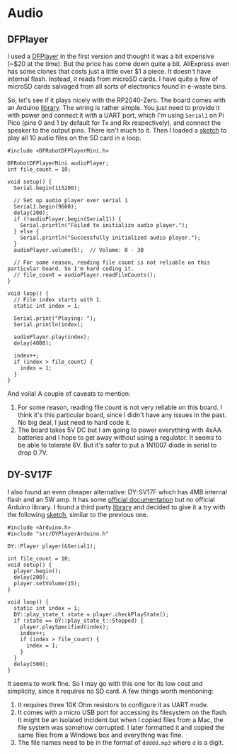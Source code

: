 # Audio

## DFPlayer

I used a [DFPlayer](https://www.dfrobot.com/product-1121.html) in the first version and thought it was a bit expensive (~$20 at the time). But the price has come down quite a bit. AliExpress even has some clones that costs just a little over $1 a piece. It doesn't have internal flash. Instead, it reads from microSD cards. I have quite a few of microSD cards salvaged from all sorts of electronics found in e-waste bins.

So, let's see if it plays nicely with the RP2040-Zero. The board comes with an Arduino [library](https://github.com/DFRobot/DFRobotDFPlayerMini). The wiring is rather simple. You just need to provide it with power and connect it with a UART port, which I'm using `Serial1` on Pi Pico (pins 0 and 1 by default for Tx and Rx respectively), and connect the speaker to the output pins. There isn't much to it. Then I loaded a [sketch](./dfplayer_loop/) to play all 10 audio files on the SD card in a loop.

```
#include <DFRobotDFPlayerMini.h>

DFRobotDFPlayerMini audioPlayer;
int file_count = 10;

void setup() {
  Serial.begin(115200);

  // Set up audio player over serial 1
  Serial1.begin(9600);
  delay(200);
  if (!audioPlayer.begin(Serial1)) {
    Serial.println("Failed to initialize audio player.");
  } else {
    Serial.println("Successfully initialized audio player.");
  }
  audioPlayer.volume(5);  // Volume: 0 - 30

  // For some reason, reading file count is not reliable on this particular board. So I'm hard coding it.
  // file_count = audioPlayer.readFileCounts();
}

void loop() {
  // File index starts with 1.
  static int index = 1;

  Serial.print("Playing: ");
  Serial.println(index);

  audioPlayer.play(index);
  delay(4000);

  index++;
  if (index > file_count) {
    index = 1;
  }
}
```

And voila! A couple of caveats to mention:

1. For some reason, reading file count is not very reliable on this board. I think it's this particular board, since I didn't have any issues in the past. No big deal, I just need to hard code it.
1. The board takes 5V DC but I am going to power everything with 4xAA batteries and I hope to get away without using a regulator. It seems to be able to tolerate 6V. But it's safer to put a 1N1007 diode in serial to drop 0.7V.

## DY-SV17F

I also found an even cheaper alternative: DY-SV17F which has 4MB internal flash and an 5W amp. It has some [official documentation](https://github.com/smoluks/DY-SV17F) but no official Arduino library. I found a third party [library](https://github.com/SnijderC/dyplayer) and decided to give it a try with the following [sketch](./dy_sv17f_loop/), similar to the previous one.

```
#include <Arduino.h>
#include "src/DYPlayerArduino.h"

DY::Player player(&Serial1);

int file_count = 10;
void setup() {
  player.begin();
  delay(200);
  player.setVolume(15);
}

void loop() {
  static int index = 1;
  DY::play_state_t state = player.checkPlayState();
  if (state == DY::play_state_t::Stopped) {
    player.playSpecified(index);
    index++;
    if (index > file_count) {
      index = 1;
    }
  }
  delay(500);
}
```

It seems to work fine. So I may go with this one for its low cost and simplicity, since it requires no SD card. A few things worth mentioning:

1. It requires three 10K Ohm resistors to configure it as UART mode.
1. It comes with a micro USB port for accessing its filesystem on the flash. It might be an isolated incident but when I copied files from a Mac, the file system was somehow corrupted. I later formatted it and copied the same files from a Windows box and everything was fine.
1. The file names need to be in the format of `ddddd.mp3` where `d` is a digit.
